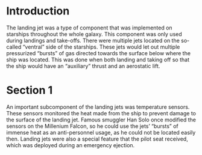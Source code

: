# Introduction

The landing jet was a type of component that was implemented on starships throughout the whole galaxy.
This component was only used during landings and take-offs.
There were multiple jets located on the so-called “ventral” side of the starships.
These jets would let out multiple pressurized “bursts” of gas directed towards the surface below where the ship was located.
This was done when both landing and taking off so that the ship would have an “auxiliary” thrust and an aerostatic lift.

# Section 1

An important subcomponent of the landing jets was temperature sensors.
These sensors monitored the heat made from the ship to prevent damage to the surface of the landing jet.
Famous smuggler Han Solo once modified the sensors on the Millenium Falcon, so he could use the jets’ “bursts” of immense heat as an anti-personnel usage, as he could not be located easily then.
Landing jets were also a special feature that the pilot seat received, which was deployed during an emergency ejection.

